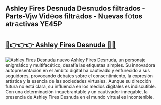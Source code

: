 ## Ashley Fires Desnuda D𝚎sn𝚞dos filtr𝚊dos - Parts-Vjw Vid𝚎os filtr𝚊dos - N𝚞evas f𝚘tos atr𝚊ctivas YE45P

# <h2><a href="http://mbaacua.tromn.icu/?c=Ashley+Fires+Desnuda">🔗👉👉👉 Ashley Fires Desnuda 🔗🔗</a></h2>

[![Ashley Fires Desnuda nuevo](https://i.imgur.com/pEAQMta.gif)](http://mbaacua.tromn.icu/?c=Ashley+Fires+Desnuda)
Ashley Fires Desnuda, un personaje enigmático y multifacético, desafía las etiquetas simples. Su innovadora autopresentación en el ámbito digital ha cautivado y enfurecido a sus seguidores, provocando debates sobre el consentimiento, la expresión artística y la esencia de las sociedades virtuales. Aunque su dirección futura no está clara, su influencia en los medios digitales es indiscutible. Con una determinación inquebrantable y un cautivador innegable, la presencia de Ashley Fires Desnuda en el mundo virtual es incontenible.
